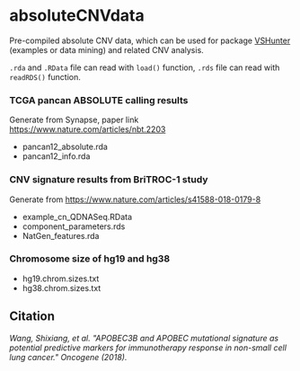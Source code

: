 # absoluteCNVdata

Pre-compiled absolute CNV data, which can be used for package [VSHunter](https://github.com/ShixiangWang/VSHunter) (examples or data mining) and related CNV analysis.

`.rda` and `.RData` file can read with `load()` function, `.rds` file can read with `readRDS()` function.

### TCGA pancan ABSOLUTE calling results

Generate from Synapse, paper link https://www.nature.com/articles/nbt.2203

* pancan12_absolute.rda
* pancan12_info.rda

### CNV signature results from BriTROC-1 study

Generate from https://www.nature.com/articles/s41588-018-0179-8

* example_cn_QDNASeq.RData
* component_parameters.rds
* NatGen_features.rda

### Chromosome size of hg19 and hg38

* hg19.chrom.sizes.txt
* hg38.chrom.sizes.txt

## Citation

_Wang, Shixiang, et al. "APOBEC3B and APOBEC mutational signature as potential predictive markers for immunotherapy response in non-small cell lung cancer." Oncogene (2018)._

